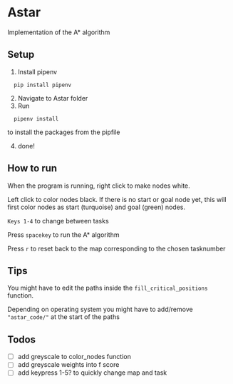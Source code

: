 # Astar
Implementation of the A* algorithm


## Setup
1. Install pipenv 
```
  pip install pipenv
```
2. Navigate to Astar folder
2. Run
``` 
  pipenv install
```
to install the packages from the pipfile

4. done!

## How to run
When the program is running, right click to make nodes white. 

Left click to color nodes black.
If there is no start or goal node yet, this will first color nodes as start (turquoise) and goal (green) nodes.

`Keys 1-4` to change between tasks

Press `spacekey` to run the A* algorithm

Press `r` to reset back to the map corresponding to the chosen tasknumber

## Tips
You might have to edit the paths inside the `fill_critical_positions` function.

Depending on operating system you might have to add/remove `"astar_code/"` at the start of the paths
## Todos
- [ ] add greyscale to color_nodes function
- [ ] add greyscale weights into f score
- [ ] add keypress 1-5? to quickly change map and task
